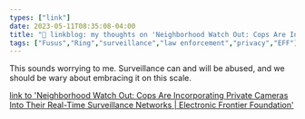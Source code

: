 ```yaml
---
types: ["link"]
date: 2023-05-11T08:35:08-04:00
title: "🔗 linkblog: my thoughts on 'Neighborhood Watch Out: Cops Are Incorporating Private Cameras Into Their Real-Time Surveillance Networks | Electronic Frontier Foundation'"
tags: ["Fusus","Ring","surveillance","law enforcement","privacy","EFF"]
---
```

This sounds worrying to me. Surveillance can and will be abused, and we should be wary about embracing it on this scale.  
 

[link to 'Neighborhood Watch Out: Cops Are Incorporating Private Cameras Into Their Real-Time Surveillance Networks | Electronic Frontier Foundation'](https://www.eff.org/deeplinks/2023/05/neighborhood-watch-out-cops-are-incorporating-private-cameras-their-real-time)
